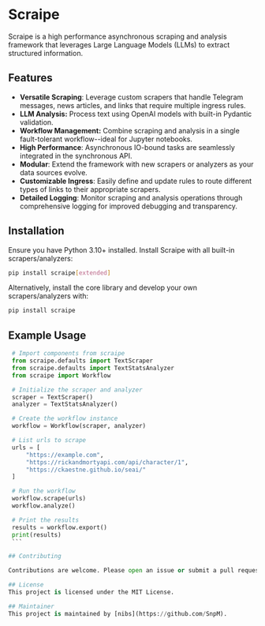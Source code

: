 # Scraipe

Scraipe is a high performance asynchronous scraping and analysis framework that leverages Large Language Models (LLMs) to extract structured information.

## Features
- **Versatile Scraping**: Leverage custom scrapers that handle Telegram messages, news articles, and links that require multiple ingress rules.
- **LLM Analysis:** Process text using OpenAI models with built-in Pydantic validation.
- **Workflow Management:** Combine scraping and analysis in a single fault-tolerant workflow--ideal for Jupyter notebooks.
- **High Performance**: Asynchronous IO-bound tasks are seamlessly integrated in the synchronous API.
- **Modular**: Extend the framework with new scrapers or analyzers as your data sources evolve.
- **Customizable Ingress**: Easily define and update rules to route different types of links to their appropriate scrapers.
- **Detailed Logging**: Monitor scraping and analysis operations through comprehensive logging for improved debugging and transparency.

## Installation

Ensure you have Python 3.10+ installed. Install Scraipe with all built-in scrapers/analyzers:
```bash
pip install scraipe[extended]
```

Alternatively, install the core library and develop your own scrapers/analyzers with:
```bash
pip install scraipe
```

## Example Usage

   ```python
    # Import components from scraipe
    from scraipe.defaults import TextScraper
    from scraipe.defaults import TextStatsAnalyzer
    from scraipe import Workflow

    # Initialize the scraper and analyzer
    scraper = TextScraper()
    analyzer = TextStatsAnalyzer()

    # Create the workflow instance
    workflow = Workflow(scraper, analyzer)

    # List urls to scrape
    urls = [
        "https://example.com",
        "https://rickandmortyapi.com/api/character/1",
        "https://ckaestne.github.io/seai/"
    ]

    # Run the workflow
    workflow.scrape(urls)
    workflow.analyze()

    # Print the results
    results = workflow.export()
    print(results)
    ```
   
## Contributing

Contributions are welcome. Please open an issue or submit a pull request for improvements.

## License
This project is licensed under the MIT License.

## Maintainer
This project is maintained by [nibs](https://github.com/SnpM).